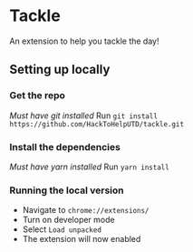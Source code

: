 # Tackle
An extension to help you tackle the day!

## Setting up locally

### Get the repo
*Must have git installed*
Run `git install https://github.com/HackToHelpUTD/tackle.git`

### Install the dependencies
*Must have yarn installed*
Run `yarn install`

### Running the local version
* Navigate to `chrome://extensions/`
* Turn on developer mode
* Select `Load unpacked`
* The extension will now enabled
